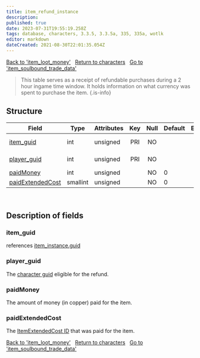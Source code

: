 ```yaml
---
title: item_refund_instance
description:
published: true
date: 2023-07-31T19:55:19.258Z
tags: database, characters, 3.3.5, 3.3.5a, 335, 335a, wotlk
editor: markdown
dateCreated: 2021-08-30T22:01:35.054Z
---
```


<a href="https://trinitycore.info/en/database/335/characters/item_loot_money" class="mt-5 v-btn v-btn--depressed v-btn--flat v-btn--outlined theme--light v-size--default darkblue--text text--lighten-3"><span class="v-btn__content"><i aria-hidden="true" class="v-icon notranslate v-icon--left mdi mdi-arrow-left theme--light"></i><span>Back to 'item_loot_money'</span></span></a>&nbsp;&nbsp;&nbsp;<a href="https://trinitycore.info/en/database/335/characters/home" class="mt-5 v-btn v-btn--depressed v-btn--flat v-btn--outlined theme--light v-size--default darkblue--text text--lighten-3"><span class="v-btn__content"><i aria-hidden="true" class="v-icon notranslate v-icon--left mdi mdi-home-outline theme--light"></i><span>Return to characters</span></span></a>&nbsp;&nbsp;&nbsp;<a href="https://trinitycore.info/en/database/335/characters/item_soulbound_trade_data" class="mt-5 v-btn v-btn--depressed v-btn--flat v-btn--outlined theme--light v-size--default darkblue--text text--lighten-3"><span class="v-btn__content"><span>Go to 'item_soulbound_trade_data'</span><i aria-hidden="true" class="v-icon notranslate v-icon--right mdi mdi-arrow-right theme--light"></i></span></a>

> This table serves as a receipt of refundable purchases during a 2 hour ingame time window. It holds information on what currency was spent to purchase the item.
{.is-info}


## Structure

| Field | Type | Attributes | Key | Null | Default | Extra | Comment |
| --- | --- | --- | :---: | :---: | --- | --- | --- |
| [item_guid](#item_guid) | int | unsigned | PRI | NO |  |  | Item GUID |
| [player_guid](#player_guid) | int | unsigned | PRI | NO |  |  | Player GUID |
| [paidMoney](#paidmoney) | int | unsigned |  | NO | 0 |  |  |
| [paidExtendedCost](#paidextendedcost) | smallint | unsigned |  | NO | 0 |  |  |
&nbsp;
## Description of fields

### item_guid
references [item_instance.guid](../characters/item_instance#guid)
&nbsp;

### player_guid
The [character guid](../characters/characters#guid) eligible for the refund.
&nbsp;

### paidMoney
The amount of money (in copper) paid for the item.
&nbsp;

### paidExtendedCost
The [ItemExtendedCost ID](/files/DBC/335/itemextendedcost#id) that was paid for the item.
&nbsp;

<a href="https://trinitycore.info/en/database/335/characters/item_loot_money" class="mt-5 v-btn v-btn--depressed v-btn--flat v-btn--outlined theme--light v-size--default darkblue--text text--lighten-3"><span class="v-btn__content"><i aria-hidden="true" class="v-icon notranslate v-icon--left mdi mdi-arrow-left theme--light"></i><span>Back to 'item_loot_money'</span></span></a>&nbsp;&nbsp;&nbsp;<a href="https://trinitycore.info/en/database/335/characters/home" class="mt-5 v-btn v-btn--depressed v-btn--flat v-btn--outlined theme--light v-size--default darkblue--text text--lighten-3"><span class="v-btn__content"><i aria-hidden="true" class="v-icon notranslate v-icon--left mdi mdi-home-outline theme--light"></i><span>Return to characters</span></span></a>&nbsp;&nbsp;&nbsp;<a href="https://trinitycore.info/en/database/335/characters/item_soulbound_trade_data" class="mt-5 v-btn v-btn--depressed v-btn--flat v-btn--outlined theme--light v-size--default darkblue--text text--lighten-3"><span class="v-btn__content"><span>Go to 'item_soulbound_trade_data'</span><i aria-hidden="true" class="v-icon notranslate v-icon--right mdi mdi-arrow-right theme--light"></i></span></a>

